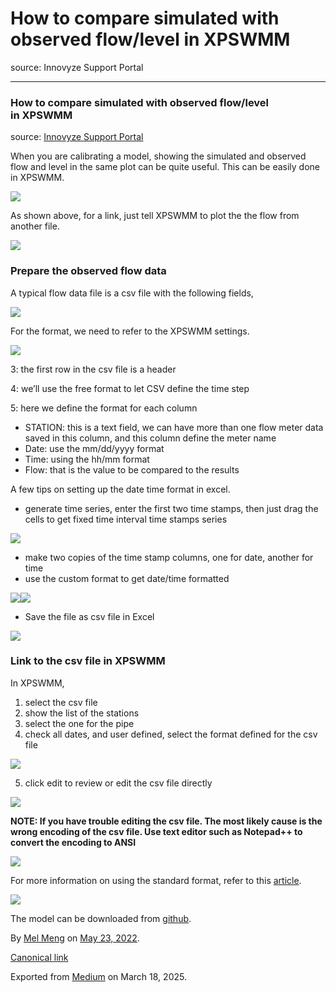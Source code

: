 # How to compare simulated with observed flow/level in XPSWMM

source: Innovyze Support Portal

---

### How to compare simulated with observed flow/level in XPSWMM

source: [Innovyze Support Portal](https://innovyze.force.com/support/s/article/How-to-compare-simulated-with-observed-flow-level-in-XPSWMM)

When you are calibrating a model, showing the simulated and observed flow and level in the same plot can be quite useful. This can be easily done in XPSWMM.

![](images\1_kJcvZJNRRnF9chymKjqnbg.png)

As shown above, for a link, just tell XPSWMM to plot the the flow from another file.

![](images\1_UaWcJ290_lFxwZm2D4Ni6g.png)

### Prepare the observed flow data

A typical flow data file is a csv file with the following fields,

![](images\1_1VMxmW-S4fsrdbXR6bf3EA.png)

For the format, we need to refer to the XPSWMM settings.

![](images\1_sOFiysKxqDheDZRiAlSGHw.png)

3: the first row in the csv file is a header

4: we’ll use the free format to let CSV define the time step

5: here we define the format for each column

* STATION: this is a text field, we can have more than one flow meter data saved in this column, and this column define the meter name
* Date: use the mm/dd/yyyy format
* Time: using the hh/mm format
* Flow: that is the value to be compared to the results

A few tips on setting up the date time format in excel.

* generate time series, enter the first two time stamps, then just drag the cells to get fixed time interval time stamps series

![](images\1_cE88jJhgdpiMdSoCZVwZMg.png)

* make two copies of the time stamp columns, one for date, another for time
* use the custom format to get date/time formatted

![](images\1_58LmYreSDhsg2zTokO9FdQ.png)![](images\1_B27tpMK1PaeIxX5TAAJcqQ.png)

* Save the file as csv file in Excel

![](images\1_2rx-xUfIDHqwqn6EQKk4DQ.png)

### Link to the csv file in XPSWMM

In XPSWMM,

1. select the csv file
2. show the list of the stations
3. select the one for the pipe
4. check all dates, and user defined, select the format defined for the csv file

![](images\1_eR34sKGUi3tSJIoVhDqeQA.png)

5. click edit to review or edit the csv file directly

![](images\1_-_JCOXw4Ia59CO-RxNuEKg.png)

**NOTE: If you have trouble editing the csv file. The most likely cause is the wrong encoding of the csv file. Use text editor such as Notepad++ to convert the encoding to ANSI**

![](images\1_kvv6AK85mgXmiEDKM4Rmxw.png)

For more information on using the standard format, refer to this [article](https://mel-meng-pe.medium.com/preparing-time-series-data-in-old-fixed-width-format-with-python-5a1d10dca376).

![](images\1_Ml4pl38_YwpJoGC-RqRQ5g.png)

The model can be downloaded from [github](https://github.com/mel-meng/xpswmm/tree/master/models/gauged_flow).

By [Mel Meng](https://medium.com/@mel-meng-pe) on [May 23, 2022](https://medium.com/p/c189379e43bf).

[Canonical link](https://medium.com/@mel-meng-pe/how-to-compare-simulated-with-observed-flow-level-in-xpswmm-c189379e43bf)

Exported from [Medium](https://medium.com) on March 18, 2025.